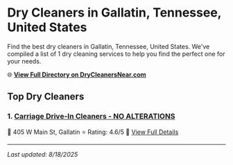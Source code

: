 # Dry Cleaners in Gallatin, Tennessee, United States

Find the best dry cleaners in Gallatin, Tennessee, United States. We've compiled a list of 1 dry cleaning services to help you find the perfect one for your needs.

🌐 **[View Full Directory on DryCleanersNear.com](https://drycleanersnear.com/city/US/Tennessee/Gallatin)**

## Top Dry Cleaners

### 1. [Carriage Drive-In Cleaners - NO ALTERATIONS](https://drycleanersnear.com/dryCleaner/6861efad6d1fa2e11f513be4/carriage-drive-in-cleaners-no-alterations)
📍 405 W Main St, Gallatin
⭐ Rating: 4.6/5
🔗 [View Full Details](https://drycleanersnear.com/dryCleaner/6861efad6d1fa2e11f513be4/carriage-drive-in-cleaners-no-alterations)


---

*Last updated: 8/18/2025*
